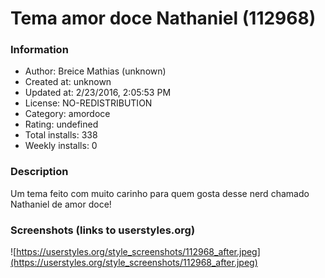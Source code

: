 # Tema amor doce Nathaniel (112968)

### Information
- Author: Breice Mathias (unknown)
- Created at: unknown
- Updated at: 2/23/2016, 2:05:53 PM
- License: NO-REDISTRIBUTION
- Category: amordoce
- Rating: undefined
- Total installs: 338
- Weekly installs: 0


### Description
Um tema feito com muito carinho para quem gosta desse nerd chamado Nathaniel de amor doce!


### Screenshots (links to userstyles.org)
![https://userstyles.org/style_screenshots/112968_after.jpeg](https://userstyles.org/style_screenshots/112968_after.jpeg)


